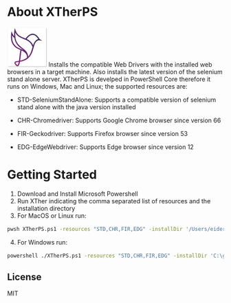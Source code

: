 # About XTherPS 
[![N|Solid](https://github.com/TheSoftwareDesignLab/XTherPS/blob/master/Img/XTherPSSmall.png)](http://www.greensqa.com)
Installs the compatible Web Drivers with the installed web browsers in a target machine. Also installs the latest version of the selenium stand alone server. XTherPS is develped in PowerShell Core therefore it runs on Windows, Mac and Linux; the supported resources are:

- STD-SeleniumStandAlone: Supports a compatible version of selenium stand alone with the java version installed

- CHR-Chromedriver: Supports Google Chrome browser since version 66

- FIR-Geckodriver: Supports Firefox browser since version 53

- EDG-EdgeWebdriver: Supports Edge browser since version 12


# Getting Started

1. Download and Install Microsoft Powershell
2. Run XTher indicating the comma separated list of resources and the installation directory
3. For MacOS or Linux run:
```sh
pwsh XTherPS.ps1 -resources "STD,CHR,FIR,EDG" -installDir '/Users/eider/Selenium'
```
4.	For Windows run: 
```sh
powershell ./XTherPS.ps1 -resources "STD,CHR,FIR,EDG" -installDir 'C:\greensqa\selenium'
```
License
----

MIT
